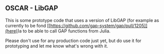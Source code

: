 OSCAR - LibGAP
--------------

This is some prototype code that uses a version of LibGAP
(for example as currently to be fond [[https://github.com/gap-system/gap/pull/1205]](here))a to be able to call GAP functions from Julia.

Please don't use for any production code just yet, but do use it for prototyping and let me know what's wrong with it.

